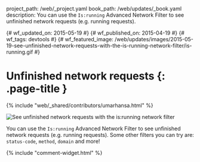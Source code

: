 project_path: /web/_project.yaml
book_path: /web/updates/_book.yaml
description: You can use the <code>Is:running</code> Advanced Network Filter to see unfinished network requests (e.g. running requests).

{# wf_updated_on: 2015-05-19 #}
{# wf_published_on: 2015-04-19 #}
{# wf_tags: devtools #}
{# wf_featured_image: /web/updates/images/2015-05-19-see-unfinished-network-requests-with-the-is-running-network-filter/is-running.gif #}

# Unfinished network requests {: .page-title }

{% include "web/_shared/contributors/umarhansa.html" %}


<img src="/web/updates/images/2015-05-19-see-unfinished-network-requests-with-the-is-running-network-filter/is-running.gif" alt="See unfinished network requests with the is:running network filter">

You can use the <code>Is:running</code> Advanced Network Filter to see unfinished network requests (e.g. running requests). Some other filters you can try are: <code>status-code</code>, <code>method</code>, <code>domain</code> and more!


{% include "comment-widget.html" %}
